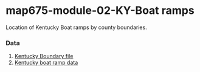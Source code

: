 # map675-module-02-KY-Boat ramps
Location of Kentucky Boat ramps by county boundaries.

### Data
1. [Kentucky Boundary file](https://catalog.data.gov/dataset/tiger-line-shapefile-2016-state-kentucky-current-county-subdivision-state-based)
2. [Kentucky boat ramp data](https://kygeoportal.ky.gov/geoportal/catalog/search/resource/details.page?uuid=%7BAF984DFA-6682-44FA-A9C0-BED216E1989D%7D)
